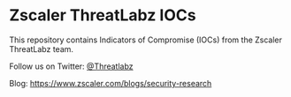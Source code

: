# Zscaler ThreatLabz IOCs
This repository contains Indicators of Compromise (IOCs) from the Zscaler ThreatLabz team.

Follow us on Twitter: [@Threatlabz](https://twitter.com/Threatlabz)

Blog: https://www.zscaler.com/blogs/security-research
